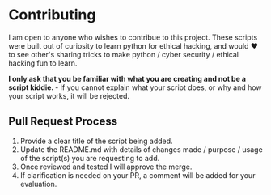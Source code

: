 # Contributing

I am open to anyone who wishes to contribue to this project. These scripts were built out of curiosity to learn python for ethical hacking, and would :heart: to see other's sharing tricks to make python / cyber security / ethical hacking fun to learn. 

<b>I only ask that you be familiar with what you are creating and not be a script kiddie. </b> - If you cannot explain what your script does, or why and how your script works, it will be rejected. 


## Pull Request Process

1. Provide a clear title of the script being added.
2. Update the README.md with details of changes made / purpose / usage of the script(s) you are requesting to add.
3. Once reviewed and tested I will approve the merge. 
4. If clarification is needed on your PR, a comment will be added for your evaluation.

